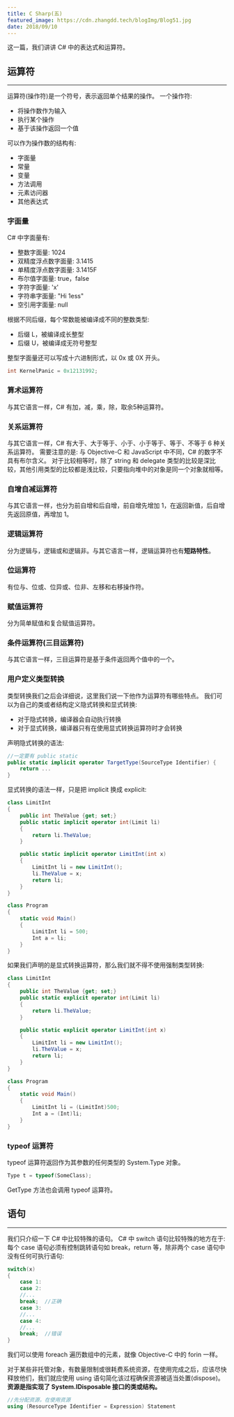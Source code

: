 ```yaml
---
title: C Sharp(五)
featured_image: https://cdn.zhangdd.tech/blogImg/Blog51.jpg
date: 2018/09/10
---
```


这一篇，我们讲讲 C# 中的表达式和运算符。

## 运算符
***  
运算符(操作符)是一个符号，表示返回单个结果的操作。
一个操作符: 
- 将操作数作为输入
- 执行某个操作
- 基于该操作返回一个值

可以作为操作数的结构有: 
- 字面量
- 常量
- 变量
- 方法调用
- 元素访问器
- 其他表达式

### 字面量
C# 中字面量有: 
- 整数字面量: 1024
- 双精度浮点数字面量: 3.1415
- 单精度浮点数字面量: 3.1415F
- 布尔值字面量: true，false
- 字符字面量: 'x'
- 字符串字面量: "Hi 1ess"
- 空引用字面量: null

根据不同后缀，每个常数能被编译成不同的整数类型: 
- 后缀 L，被编译成长整型
- 后缀 U，被编译成无符号整型

整型字面量还可以写成十六进制形式，以 0x 或 0X 开头。
``` csharp
int KernelPanic = 0x12131992;
```

### 算术运算符
与其它语言一样，C# 有加，减，乘，除，取余5种运算符。

### 关系运算符
与其它语言一样，C# 有大于、大于等于、小于、小于等于、等于、不等于 6 种关系运算符。
需要注意的是: 与 Objective-C 和 JavaScript 中不同，C# 的数字不具有布尔含义。
对于比较相等时，除了 string 和 delegate 类型的比较是深比较，其他引用类型的比较都是浅比较，只要指向堆中的对象是同一个对象就相等。

### 自增自减运算符
与其它语言一样，也分为前自增和后自增，前自增先增加 1，在返回新值，后自增先返回原值，再增加 1。

### 逻辑运算符
分为逻辑与，逻辑或和逻辑非。与其它语言一样，逻辑运算符也有**短路特性**。

### 位运算符
有位与、位或、位异或、位非、左移和右移操作符。

### 赋值运算符
分为简单赋值和复合赋值运算符。

### 条件运算符(三目运算符)
与其它语言一样，三目运算符是基于条件返回两个值中的一个。

### 用户定义类型转换
类型转换我们之后会详细说，这里我们说一下他作为运算符有哪些特点。
我们可以为自己的类或者结构定义隐式转换和显式转换: 
- 对于隐式转换，编译器会自动执行转换
- 对于显式转换，编译器只有在使用显式转换运算符时才会转换

声明隐式转换的语法: 
``` csharp
//一定要有 public static
public static implicit operator TargetType(SourceType Identifier) {
    return ...
}
```

显式转换的语法一样，只是把 implicit 换成 explicit: 
``` csharp
class LimitInt
{
    public int TheValue {get; set;}
    public static implicit operator int(Limit li)
    {
        return li.TheValue;
    }

    public static implicit operator LimitInt(int x)
    {
        LimitInt li = new LimitInt();
        li.TheValue = x;
        return li;
    }
}

class Program
{
    static void Main()
    {
        LimitInt li = 500;
        Int a = li;
    }
}
```

如果我们声明的是显式转换运算符，那么我们就不得不使用强制类型转换: 
``` csharp
class LimitInt
{
    public int TheValue {get; set;}
    public static explicit operator int(Limit li)
    {
        return li.TheValue;
    }

    public static explicit operator LimitInt(int x)
    {
        LimitInt li = new LimitInt();
        li.TheValue = x;
        return li;
    }
}

class Program
{
    static void Main()
    {
        LimitInt li = (LimitInt)500;
        Int a = (Int)li;
    }
}
```

### typeof 运算符
typeof 运算符返回作为其参数的任何类型的 System.Type 对象。
``` csharp
Type t = typeof(SomeClass);
``` 

GetType 方法也会调用 typeof 运算符。

## 语句
***  
我们只介绍一下 C# 中比较特殊的语句。
C# 中 switch 语句比较特殊的地方在于: 每个 case 语句必须有控制跳转语句如 break，return 等，除非两个 case 语句中没有任何可执行语句: 
``` csharp
switch(x)
{
    case 1:
    case 2:
    //...
    break;  //正确
    case 3:
    //...
    case 4:
    //...
    break;  //错误
}
```
我们可以使用 foreach 遍历数组中的元素，就像 Objective-C 中的 forin 一样。

对于某些非托管对象，有数量限制或很耗费系统资源，在使用完成之后，应该尽快释放他们，我们就应使用 using 语句简化该过程确保资源被适当处置(dispose)。
**资源是指实现了 System.IDisposable 接口的类或结构。**
``` csharp
//先分配资源，在使用资源
using (ResourceType Identifier = Expression) Statement
```